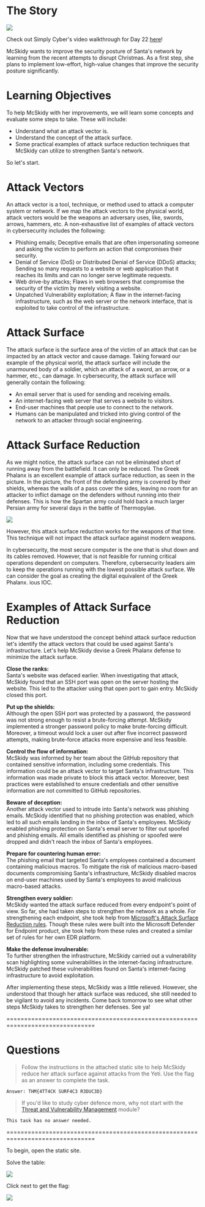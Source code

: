 # The Story

![](./res/pic1.png)

Check out Simply Cyber's video walkthrough for Day 22 [here](https://www.youtube.com/watch?v=1i4-Qq6tM2Q)!

McSkidy wants to improve the security posture of Santa's network by learning from the recent attempts to disrupt Christmas. As a first step, she plans to implement low-effort, high-value changes that improve the security posture significantly.

# Learning Objectives
To help McSkidy with her improvements, we will learn some concepts and evaluate some steps to take. These will include:
- Understand what an attack vector is.
- Understand the concept of the attack surface.
- Some practical examples of attack surface reduction techniques that McSkidy can utilize to strengthen Santa's network.

So let's start.

# Attack Vectors
An attack vector is a tool, technique, or method used to attack a computer system or network. If we map the attack vectors to the physical world, attack vectors would be the weapons an adversary uses, like, swords, arrows, hammers, etc. A non-exhaustive list of examples of attack vectors in cybersecurity includes the following: 

- Phishing emails; Deceptive emails that are often impersonating someone and asking the victim to perform an action that compromises their security.
- Denial of Service (DoS) or Distributed Denial of Service (DDoS) attacks; Sending so many requests to a website or web application that it reaches its limits and can no longer serve legitimate requests.
- Web drive-by attacks; Flaws in web browsers that compromise the security of the victim by merely visiting a website.
- Unpatched Vulnerability exploitation; A flaw in the internet-facing infrastructure, such as the web server or the network interface, that is exploited to take control of the infrastructure.

# Attack Surface
The attack surface is the surface area of the victim of an attack that can be impacted by an attack vector and cause damage. Taking forward our example of the physical world, the attack surface will include the unarmoured body of a soldier, which an attack of a sword, an arrow, or a hammer, etc., can damage. In cybersecurity, the attack surface will generally contain the following: 
- An email server that is used for sending and receiving emails.
- An internet-facing web server that serves a website to visitors.
- End-user machines that people use to connect to the network.
- Humans can be manipulated and tricked into giving control of the network to an attacker through social engineering.

# Attack Surface Reduction
As we might notice, the attack surface can not be eliminated short of running away from the battlefield. It can only be reduced. The Greek Phalanx is an excellent example of attack surface reduction, as seen in the picture. In the picture, the front of the defending army is covered by their shields, whereas the walls of a pass cover the sides, leaving no room for an attacker to inflict damage on the defenders without running into their defenses. This is how the Spartan army could hold back a much larger Persian army for several days in the battle of Thermopylae.

![](./res/pic2.png)

However, this attack surface reduction works for the weapons of that time. This technique will not impact the attack surface against modern weapons. 

In cybersecurity, the most secure computer is the one that is shut down and its cables removed. However, that is not feasible for running critical operations dependent on computers. Therefore, cybersecurity leaders aim to keep the operations running with the lowest possible attack surface. We can consider the goal as creating the digital equivalent of the Greek Phalanx.
ious IOC.

# Examples of Attack Surface Reduction
Now that we have understood the concept behind attack surface reduction let's identify the attack vectors that could be used against Santa's infrastructure. Let's help McSkidy devise a Greek Phalanx defense to minimize the attack surface. 

**Close the ranks:**  
Santa's website was defaced earlier. When investigating that attack, McSkidy found that an SSH port was open on the server hosting the website. This led to the attacker using that open port to gain entry. McSkidy closed this port.  

**Put up the shields:**  
Although the open SSH port was protected by a password, the password was not strong enough to resist a brute-forcing attempt. McSkidy implemented a stronger password policy to make brute-forcing difficult. Moreover, a timeout would lock a user out after five incorrect password attempts, making brute-force attacks more expensive and less feasible.

**Control the flow of information:**  
McSkidy was informed by her team about the GitHub repository that contained sensitive information, including some credentials. This information could be an attack vector to target Santa's infrastructure. This information was made private to block this attack vector. Moreover, best practices were established to ensure credentials and other sensitive information are not committed to GitHub repositories.

**Beware of deception:**  
Another attack vector used to intrude into Santa's network was phishing emails. McSkidy identified that no phishing protection was enabled, which led to all such emails landing in the inbox of Santa's employees. McSkidy enabled phishing protection on Santa's email server to filter out spoofed and phishing emails. All emails identified as phishing or spoofed were dropped and didn't reach the inbox of Santa's employees.

**Prepare for countering human error:**  
The phishing email that targeted Santa's employees contained a document containing malicious macros. To mitigate the risk of malicious macro-based documents compromising Santa's infrastructure, McSkidy disabled macros on end-user machines used by Santa's employees to avoid malicious macro-based attacks.

**Strengthen every soldier:**  
McSkidy wanted the attack surface reduced from every endpoint's point of view. So far, she had taken steps to strengthen the network as a whole. For strengthening each endpoint, she took help from [Microsoft's Attack Surface Reduction rules][1]. Though these rules were built into the Microsoft Defender for Endpoint product, she took help from these rules and created a similar set of rules for her own EDR platform. 

**Make the defense invulnerable:**  
To further strengthen the infrastructure, McSkidy carried out a vulnerability scan highlighting some vulnerabilities in the internet-facing infrastructure. McSkidy patched these vulnerabilities found on Santa's internet-facing infrastructure to avoid exploitation.

After implementing these steps, McSkidy was a little relieved. However, she understood that though her attack surface was reduced, she still needed to be vigilant to avoid any incidents. Come back tomorrow to see what other steps McSkidy takes to strengthen her defenses. See ya!

[1]:https://learn.microsoft.com/en-us/microsoft-365/security/defender-endpoint/attack-surface-reduction-rules-reference?view=o365-worldwide

===============================================================================

# Questions

> Follow the instructions in the attached static site to help McSkidy reduce her attack surface against attacks from the Yeti. Use the flag as an answer to complete the task.

    Answer: THM{4TT4CK SURF4C3 R3DUC3D}

> If you'd like to study cyber defence more, why not start with the [Threat and Vulnerability Management][2] module? 

    This task has no answer needed.

[2]:https://tryhackme.com/module/threat-and-vulnerability-management

===============================================================================

To begin, open the static site.

Solve the table:

![](./res/static_site1.png)

Click next to get the flag:

![](./res/flag.png)